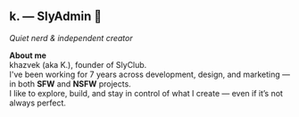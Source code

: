 ## k. — SlyAdmin 🎩  
*Quiet nerd & independent creator*

**About me**  
khazvek (aka K.), founder of SlyClub.  
I've been working for 7 years across development, design, and marketing — in both **SFW** and **NSFW** projects.  
I like to explore, build, and stay in control of what I create — even if it’s not always perfect.
